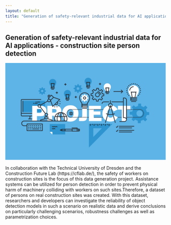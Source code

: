 ```yaml
---
layout: default
title: "Generation of safety-relevant industrial data for AI applications - construction site person detection"
---
```


<h2>Generation of safety-relevant industrial data for AI applications - construction site person detection</h2>
<img src="/assets/research_img/project1.jpg" alt="Risk assessment of a cyber-physical systems model for Industrie 4.0 applications - workpackage AI-safety" style="max-width:100%; height:auto;">
<p>In collaboration with the Technical University of Dresden and the Construction Future Lab (https://cflab.de/), the safety of workers on construction sites is the focus of this data generation project. Assistance systems can be utilized for person detection in order to prevent physical harm of machinery colliding with workers on such sites.Therefore, a dataset of persons on real construction sites was created. With this dataset, researchers and developers can investigate the reliability of object detection models in such a scenario on realistic data and derive conclusions on particularly challenging scenarios, 
robustness challenges as well as parametrization choices.</p>